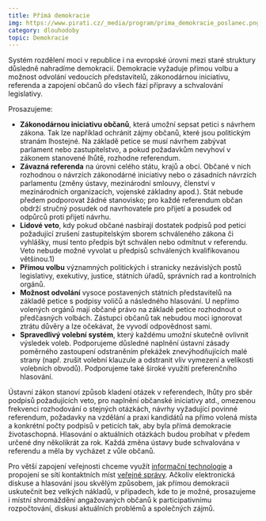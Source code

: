```yaml
---
title: Přímá demokracie
img: https://www.pirati.cz/_media/program/prima_demokracie_poslanec.png
category: dlouhodoby
topic: Demokracie
---
```


Systém rozdělení moci v republice i na evropské úrovni mezi staré struktury důsledně nahradíme demokracií. Demokracie vyžaduje přímou volbu a možnost odvolání vedoucích představitelů, zákonodárnou iniciativu, referenda a zapojení občanů do všech fází přípravy a schvalování legislativy.

Prosazujeme:

- **Zákonodárnou iniciativu občanů**, která umožní sepsat petici s návrhem zákona. Tak lze například ochránit zájmy občanů, které jsou politickým stranám lhostejné. Na základě petice se musí návrhem zabývat parlament nebo zastupitelstvo, a pokud požadavkům nevyhoví v zákonem stanovené lhůtě, rozhodne referendum.
- **Závazná referenda** na úrovni celého státu, krajů a obcí. Občané v nich rozhodnou o návrzích zákonodárné iniciativy nebo o zásadních návrzích parlamentu (změny ústavy, mezinárodní smlouvy, členství v mezinárodních organizacích, vojenské základny apod.). Stát nebude předem podporovat žádné stanovisko; pro každé referendum občan obdrží stručný posudek od navrhovatele pro přijetí a posudek od odpůrců proti přijetí návrhu.
- **Lidové veto**, kdy pokud občané nasbírají dostatek podpisů pod petici požadující zrušení zastupitelským sborem schváleného zákona či vyhlášky, musí tento předpis být schválen nebo odmítnut v referendu. Veto nebude možné vyvolat u předpisů schválených kvalifikovanou většinou.1)
- **Přímou volbu** významných politických i stranicky nezávislých postů legislativy, exekutivy, justice, státních úřadů, správních rad a kontrolních orgánů.
- **Možnost odvolání** vysoce postavených státních představitelů na základě petice s podpisy voličů a následného hlasování. U nepřímo volených orgánů mají občané právo na základě petice rozhodnout o předčasných volbách. Zástupci občanů tak nebudou moci ignorovat ztrátu důvěry a lze očekávat, že vyvodí odpovědnost sami.
- **Spravedlivý volební systém**, který každému umožní skutečně ovlivnit výsledek voleb. Podporujeme důsledné naplnění ústavní zásady poměrného zastoupení odstraněním překážek znevýhodňujících malé strany (např. zrušit volební klauzule a odstranit vliv vymezení a velikosti volebních obvodů). Podporujeme také široké využití preferenčního hlasování.

Ústavní zákon stanoví způsob kladení otázek v referendech, lhůty pro sběr podpisů požadujících veto, pro naplnění občanské iniciativy atd., omezenou frekvenci rozhodování o stejných otázkách, návrhy vyžadující povinné referendum, požadavky na vzdělání a praxi kandidátů na přímo volená místa a konkrétní počty podpisů v peticích tak, aby byla přímá demokracie životaschopná. Hlasování o aktuálních otázkách budou probíhat v předem určené dny několikrát za rok. Každá změna ústavy bude schvalována v referendu a měla by vycházet z vůle občanů.

Pro větší zapojení veřejnosti chceme využít [informační technologie][internet] a propojení se sítí kontaktních míst [veřejné správy][e-government]. Ačkoliv elektronická diskuse a hlasování jsou skvělým způsobem, jak přímou demokracii uskutečnit bez velkých nákladů, v případech, kde to je možné, prosazujeme i místní shromáždění angažovaných občanů k participativnímu rozpočtování, diskusi aktuálních problémů a společných zájmů.

[internet]: https://www.pirati.cz/program/internet
[e-government]: https://www.pirati.cz/program/e-government
